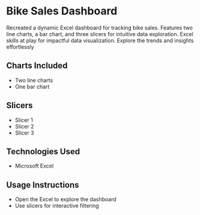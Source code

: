 # Bike Sales Dashboard

Recreated a dynamic Excel dashboard for tracking bike sales. Features two line charts,
a bar chart, and three slicers for intuitive data exploration.
Excel skills at play for impactful data visualization. Explore the trends and insights effortlessly

## Charts Included
- Two line charts
- One bar chart

## Slicers
- Slicer 1
- Slicer 2
- Slicer 3

## Technologies Used
- Microsoft Excel

## Usage Instructions
- Open the Excel to explore the dashboard
- Use slicers for interactive filtering
